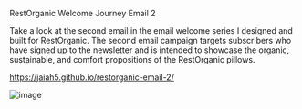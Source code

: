 RestOrganic Welcome Journey Email 2

Take a look at the second email in the email welcome series I designed and built for RestOrganic. The second email campaign targets subscribers who have signed up to the newsletter and is intended to showcase the organic, sustainable, and comfort propositions of the RestOrganic pillows.


https://jaiah5.github.io/restorganic-email-2/

![image](https://github.com/Jaiah5/restorganic-email-2/assets/126175694/94f98ab9-ee1d-4fb4-aeca-5e430707e24c)

